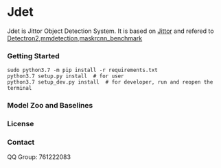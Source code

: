 # Jdet
Jdet is Jittor Object Detection System. It is based on [Jittor](https://github.com/Jittor/jittor) and refered to [Detectron2](https://github.com/facebookresearch/detectron2),[mmdetection](https://github.com/open-mmlab/mmdetection),[maskrcnn_benchmark](https://github.com/facebookresearch/maskrcnn-benchmark)

### Getting Started
```shell
sudo python3.7 -m pip install -r requirements.txt
python3.7 setup.py install  # for user
python3.7 setup_dev.py install  # for developer, run and reopen the terminal
```

### Model Zoo and Baselines

### License

### Contact
QQ Group: 761222083
